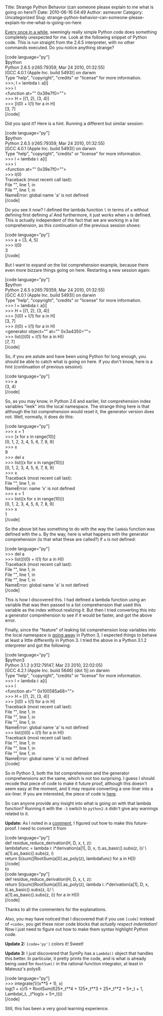 Title: Strange Python Behavior (can someone please explain to me what is going on here?)
Date: 2010-06-16 04:49
Author: asmeurer
Category: Uncategorized
Slug: strange-python-behavior-can-someone-please-explain-to-me-what-is-going-on-here

[Every once in a while][], seemingly really simple Python code does
something completely unexpected for me. Look at the following snippet of
Python code. This is run straight from the 2.6.5 interpreter, with no
other commands executed. Do you notice anything strange?

[code language="py"]  
\$python  
Python 2.6.5 (r265:79359, Mar 24 2010, 01:32:55)  
[GCC 4.0.1 (Apple Inc. build 5493)] on darwin  
Type "help", "copyright", "credits" or "license" for more information.  
\>\>\>; l = lambda i: a[i]  
\>\>\> l  
\<function at="" 0x39e7f0=""\>  
\>\>\> H = [(1, 2), (3, 4)]  
\>\>\> [l(0) + l(1) for a in H]  
[3, 7]  
[/code]

Did you spot it? Here is a hint. Running a different but similar
session:

[code language="py"]  
\$python  
Python 2.6.5 (r265:79359, Mar 24 2010, 01:32:55)  
[GCC 4.0.1 (Apple Inc. build 5493)] on darwin  
Type "help", "copyright", "credits" or "license" for more information.  
\>\>\> l = lambda i: a[i]  
\>\>\> l  
\<function at="" 0x39e7f0=""\>  
\>\>\> l(0)  
Traceback (most recent call last):  
File "", line 1, in  
File "", line 1, in  
NameError: global name 'a' is not defined  
[/code]

Do you see it now? I defined the lambda function `l` in terms of `a`
without defining first defining `a`! And furthermore, it just works when
`a` is defined. This is actually independent of the fact that we are
working in a list comprehension, as this continuation of the previous
session shows:

[code language="py"]  
\>\>\> a = [3, 4, 5]  
\>\>\> l(0)  
3  
[/code]

But I want to expand on the list comprehension example, because there
even more bizzare things going on here. Restarting a new session again:

[code language="py"]  
\$python  
Python 2.6.5 (r265:79359, Mar 24 2010, 01:32:55)  
[GCC 4.0.1 (Apple Inc. build 5493)] on darwin  
Type "help", "copyright", "credits" or "license" for more information.  
\>\>\> l = lambda i: a[i]  
\>\>\> H = [(1, 2), (3, 4)]  
\>\>\> [l(0) + l(1) for a in H]  
[3, 7]  
\>\>\> (l(0) + l(1) for a in H)  
\<generator object="" at="" 0x3a4350=""\>  
\>\>\> list((l(0) + l(1) for a in H))  
[7, 7]  
[/code]

So, if you are astute and have been using Python for long enough, you
should be able to catch what is going on here. If you don't know, here
is a hint (continuation of previous session):

[code language="py"]  
\>\>\> a  
(3, 4)  
[/code]

So, as you may know, in Python 2.6 and earlier, list comprehension index
variables "leek" into the local namespace. The strange thing here is
that although the list comprehension would reset it, the generator
version does not. Well, normally, it does do this:

[code language="py"]  
\>\>\> x = 1  
\>\>\> [x for x in range(10)]  
[0, 1, 2, 3, 4, 5, 6, 7, 8, 9]  
\>\>\> x  
9  
\>\>\> del x  
\>\>\> list((x for x in range(10)))  
[0, 1, 2, 3, 4, 5, 6, 7, 8, 9]  
\>\>\> x  
Traceback (most recent call last):  
File "", line 1, in  
NameError: name 'x' is not defined  
\>\>\> x = 1  
\>\>\> list((x for x in range(10)))  
[0, 1, 2, 3, 4, 5, 6, 7, 8, 9]  
\>\>\> x  
1  
[/code]

So the above bit has something to do with the way the `lambda` function
was defined with the `a`. By the way, here is what happens with the
generator comprehension (is that what these are called?) if `a` is not
defined:

[code language="py"]  
\>\>\> del a  
\>\>\> list((l(0) + l(1) for a in H))  
Traceback (most recent call last):  
File "", line 1, in  
File "", line 1, in  
File "", line 1, in  
NameError: global name 'a' is not defined  
[/code]

This is how I discovered this. I had defined a lambda function using an
variable that was then passed to a list comprehension that used this
variable as the index without realizing it. But then I tried converting
this into a generator comprehension to see if it would be faster, and
got the above error.

Finally, since the "feature" of leaking list comprehension loop
variables into the local namespace is [going away][] in Python 3, I
expected things to behave at least a little differently in Python 3. I
tried the above in a Python 3.1.2 interpreter and got the following:

[code language="py"]  
\$python3  
Python 3.1.2 (r312:79147, Mar 23 2010, 22:02:05)  
[GCC 4.2.1 (Apple Inc. build 5646) (dot 1)] on darwin  
Type "help", "copyright", "credits" or "license" for more information.  
\>\>\> l = lambda i: a[i]  
\>\>\> l  
\<function at="" 0x100585a68=""\>  
\>\>\> H = [(1, 2), (3, 4)]  
\>\>\> [l(0) + l(1) for a in H]  
Traceback (most recent call last):  
File "", line 1, in  
File "", line 1, in  
File "", line 1, in  
NameError: global name 'a' is not defined  
\>\>\> list((l(0) + l(1) for a in H))  
Traceback (most recent call last):  
File "", line 1, in  
File "", line 1, in  
File "", line 1, in  
NameError: global name 'a' is not defined  
[/code]

So in Python 3, both the list comprehension and the generator
comprehensions act the same, which is not too surprising. I guess I
should recode that piece of code to make it future proof, although this
doesn't seem easy at the moment, and it may require converting a
one-liner into a six-liner. If you are interested, the piece of code is
[here][].

So can anyone provide any insight into what is going on with that lambda
function? Running it with the `-3` switch to `python2.6` didn't give any
warnings related to it.

**Update:** As I noted in a [comment][], I figured out how to make this
future-proof. I need to convert it from

[code language="py"]  
def residue\_reduce\_derivation(H, D, x, t, z):  
lambdafunc = lambda i: i\*derivation(a[1], D, x, t).as\_basic().subs(z,
i)/ \\  
a[1].as\_basic().subs(z, i)  
return S(sum([RootSum(a[0].as\_poly(z), lambdafunc) for a in H]))  
[/code]  
to  
[code language="py"]  
def residue\_reduce\_derivation(H, D, x, t, z):  
return S(sum((RootSum(a[0].as\_poly(z), lambda i: i\*derivation(a[1],
D, x, t).as\_basic().subs(z, i)/ \\  
a[1].as\_basic().subs(z, i)) for a in H)))  
[/code]

Thanks to all the commenters for the explanations.

Also, you may have noticed that I discovered that if you use `[code]`
instead of `<code>`, you get these nicer code blocks that *actually
respect indentation!* Now I just need to figure out how to make them
syntax highlight Python code.

**Update 2:** `[code='py']` colors it! Sweet!

**Update 3:** I just discovered that SymPy has a `Lambda()` object that
handles this better. In particular, it pretty prints the code, and is
what is already being used for `RootSum()` in the rational function
integrator, at least in Mateusz's polys9.

[code language="py"]  
\>\>\> integrate(1/(x\*\*5 + 1), x)  
log(1 + x)/5 + RootSum(625\*\_t\*\*4 + 125\*\_t\*\*3 + 25\*\_t\*\*2 +
5\*\_t + 1, Lambda(\_t, \_t\*log(x + 5\*\_t)))  
[/code]

Still, this has been a very good learning experience.

  [Every once in a while]: http://asmeurersympy.wordpress.com/2009/07/20/modifying-a-list-while-looping-through-it-in-python/
  [going away]: http://docs.python.org/release/3.0.1/whatsnew/3.0.html#changed-syntax
  [here]: http://github.com/asmeurer/sympy/blob/15c3675ff67be854c12c349ed9034f12bb2f5247/sympy/integrals/risch.py#L297
  [comment]: http://asmeurersympy.wordpress.com/2010/06/16/strange-python-behavior-can-someone-please-explain-to-me-what-is-going-on-here/#comment-121
